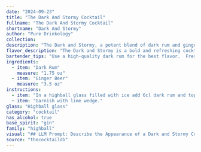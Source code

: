 ```yaml
---
date: "2024-09-23"
title: "The Dark And Stormy Cocktail"
fullname: "The Dark And Stormy Cocktail"
shortname: "Dark And Stormy"
author: "Pure Drinkology"
collection:
description: "The Dark and Stormy, a potent blend of dark rum and ginger beer, belongs to the Highball family, characterized by tall, refreshing drinks. Its origin is disputed, with claims from both Bermuda and Jamaica, but its popularity stems from its bold, spicy character, perfect for tropical climates. "
flavor_description: "The Dark and Stormy is a bold and refreshing cocktail with a spicy kick. Dark rum's molasses notes mingle with the ginger beer's zesty bite, creating a complex flavor profile. The sweetness of the rum is balanced by the ginger beer's effervescence and subtle spice, resulting in a well-rounded drink that's both invigorating and comforting. "
bartender_tips: "Use a high-quality dark rum for the best flavor.  Fresh ginger beer is ideal, but if using bottled, chill it thoroughly for a crisp taste. Build the drink over ice in a highball glass, pouring rum first, then ginger beer.  Gently stir to combine, leaving a bit of fizz on top. Garnish with a lime wedge or a sprig of fresh mint for an extra touch. "
ingredients:
  - item: "Dark Rum"
    measure: "1.75 oz"
  - item: "Ginger Beer"
    measure: "3.5 oz"
instructions:
  - item: "In a highball glass filled with ice add 6cl dark rum and top with ginger beer."
  - item: "Garnish with lime wedge."
glass: "Highball glass"
category: "cocktail"
has_alcohol: true
base_spirit: "gin"
family: "highball"
visual: "## LLM Prompt: Describe the Appearance of a Dark and Stormy Cocktail**Describe the appearance of a Dark and Stormy cocktail, focusing on the following details:*** **Glass type:** What kind of glass is it typically served in? (e.g., highball, Collins, etc.)* **Color:** What is the dominant color of the drink? Are there any variations or gradients?* **Clarity:** Is the drink clear, cloudy, or opaque? Are there any visible layers?* **Head:** What kind of head does the drink have, if any? (e.g., foam, bubbles, etc.)* **Garnish:** Are there any garnishes? If so, what are they and how do they look? * **Overall Impression:** Describe the overall aesthetic of the cocktail, using evocative language to convey its character.**Example:**A Dark and Stormy is a visually striking cocktail, served in a highball glass filled with a deep, rich, mahogany-colored liquid. The drink is opaque, with a thick, creamy head of ginger beer bubbles that slowly dissipates. A single lime wedge, sliced into quarters, adds a touch of bright green to the composition. Overall, the drink has a rugged, adventurous look, evoking images of stormy seas and tropical islands. "
source: "thecocktaildb"
---
```


